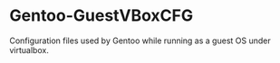 Gentoo-GuestVBoxCFG
===================

Configuration files used by Gentoo while running as a guest OS under virtualbox.